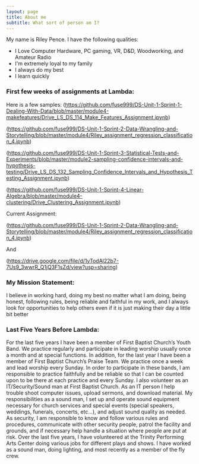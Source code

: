 ```yaml
---
layout: page
title: About me
subtitle: What sort of person am I?
---
```


My name is Riley Pence. I have the following qualities:

- I Love Computer Hardware, PC gaming, VR, D&D, Woodworking, and Amateur Radio
- I'm extremely loyal to my family
- I always do my best
- I learn quickly

### First few weeks of assignments at Lambda:

Here is a few samples:
  (https://github.com/fuse999/DS-Unit-1-Sprint-1-Dealing-With-Data/blob/master/module4-makefeatures/Drive_LS_DS_114_Make_Features_Assignment.ipynb)
  
  (https://github.com/fuse999/DS-Unit-1-Sprint-2-Data-Wrangling-and-Storytelling/blob/master/module4/Riley_assignment_regression_classification_4.ipynb)
  
  (https://github.com/fuse999/DS-Unit-1-Sprint-3-Statistical-Tests-and-Experiments/blob/master/module2-sampling-confidence-intervals-and-hypothesis-testing/Drive_LS_DS_132_Sampling_Confidence_Intervals_and_Hypothesis_Testing_Assignment.ipynb)
  
  (https://github.com/fuse999/DS-Unit-1-Sprint-4-Linear-Algebra/blob/master/module4-clustering/Drive_Clustering_Assignment.ipynb)
  
  Current Assignment:
  
  (https://github.com/fuse999/DS-Unit-1-Sprint-2-Data-Wrangling-and-Storytelling/blob/master/module4/Riley_assignment_regression_classification_4.ipynb)
  
  And
  
  (https://drive.google.com/file/d/1yTodAl22b7-7Us9_3wwrR_Q1jQ3F1sZd/view?usp=sharing)

### My Mission Statement:

I believe in working hard, doing my best no matter what I am doing, being honest, following rules, being reliable and faithful in my work, and I always look for opportunities to help others even if it is just making their day a little bit better

### Last Five Years Before Lambda:

For the last five years I have been a member of First Baptist Church’s Youth Band. We practice regularly and participate in leading worship usually once a month and at special functions. In addition, for the last year I have been a member of First Baptist Church’s Praise Team. We practice once a week and lead worship every Sunday. In order to participate in these bands, I am responsible to practice faithfully and be reliable so that I can be counted upon to be there at each practice and every Sunday. I also volunteer as an IT/Security/Sound man at First Baptist Church. As an IT person I help trouble shoot computer issues, upload sermons, and download material. My responsibilities as a sound man, I set up and operate sound equipment necessary for church services and special events (special speakers, weddings, funerals, concerts, etc…), and adjust sound quality as needed. As security, I am responsible to know and follow various rules and procedures, communicate with other security people, patrol the facility and grounds, and if necessary help handle a situation where people are put at risk. Over the last five years, I have volunteered at the Trinity Performing Arts Center doing various jobs for different plays and shows. I have worked as a sound man, doing lighting, and most recently as a member of the fly crew. 
